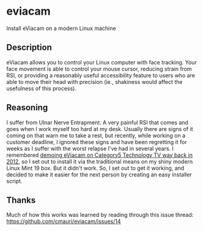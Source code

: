 # eviacam
Install eViacam on a modern Linux machine

## Description
eViacam allows you to control your Linux computer with face tracking. Your face movement is able to control your mouse cursor, reducing strain from RSI, or providing a reasonably useful accessibility feature to users who are able to move their head with precision (ie., shakiness would affect the usefulness of this process).

## Reasoning
I suffer from Ulnar Nerve Entrapment. A very painful RSI that comes and goes when I work myself too hard at my desk. Usually there are signs of it coming on that warn me to take a rest, but recently, while working on a customer deadline, I ignored these signs and have been regretting it for weeks as I suffer with the worst relapse I've had in several years. I remembered [demoing eViacam on Category5 Technology TV way back in 2012](https://category5.tv/shows/technology/episode/259/), so I set out to install it via the traditional means on my shiny modern Linux Mint 19 box. But it didn't work. So, I set out to get it working, and decided to make it easier for the next person by creating an easy installer script.

## Thanks
Much of how this works was learned by reading through this issue thread: https://github.com/cmauri/eviacam/issues/14
